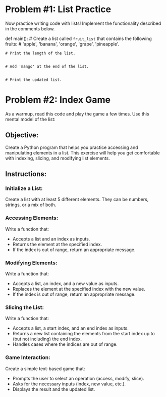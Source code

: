 # Problem #1: List Practice

Now practice writing code with lists! Implement the functionality described in the comments below.

def main(): # Create a list called `fruit_list` that contains the following fruits: # 'apple', 'banana', 'orange', 'grape', 'pineapple'.

    # Print the length of the list.


    # Add 'mango' at the end of the list.


    # Print the updated list.

# Problem #2: Index Game

As a warmup, read this code and play the game a few times. Use this mental model of the list:

## Objective:

Create a Python program that helps you practice accessing and manipulating elements in a list. This exercise will help you get comfortable with indexing, slicing, and modifying list elements.

## Instructions:

### Initialize a List:

Create a list with at least 5 different elements. They can be numbers, strings, or a mix of both.

### Accessing Elements:

Write a function that:

- Accepts a list and an index as inputs.
- Returns the element at the specified index.
- If the index is out of range, return an appropriate message.

### Modifying Elements:

Write a function that:

- Accepts a list, an index, and a new value as inputs.
- Replaces the element at the specified index with the new value.
- If the index is out of range, return an appropriate message.

### Slicing the List:

Write a function that:

- Accepts a list, a start index, and an end index as inputs.
- Returns a new list containing the elements from the start index up to (but not including) the end index.
- Handles cases where the indices are out of range.

### Game Interaction:

Create a simple text-based game that:

- Prompts the user to select an operation (access, modify, slice).
- Asks for the necessary inputs (index, new value, etc.).
- Displays the result and the updated list.
